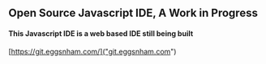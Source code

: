 ## Open Source Javascript IDE, A Work in Progress

#### This Javascript IDE is a web based IDE still being built

[https://git.eggsnham.com/]("git.eggsnham.com")
